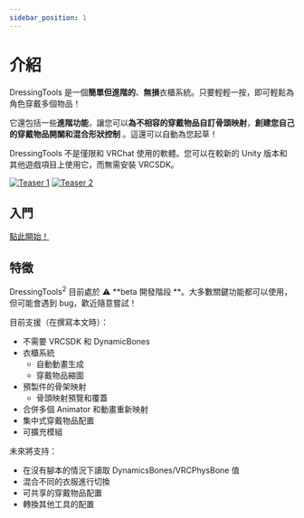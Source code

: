 ```yaml
---
sidebar_position: 1
---
```


# 介紹

DressingTools 是一個**簡單但進階的**、**無損**衣櫃系統。只要輕輕一按，即可輕鬆為角色穿戴多個物品！

它還包括一些**進階功能**，讓您可以**為不相容的穿戴物品自訂骨頭映射**，**創建您自己的穿戴物品開關和混合形狀控制** 。這還可以自動為您起草！

DressingTools 不是僅限和 VRChat 使用的軟體。您可以在較新的 Unity 版本和其他遊戲項目上使用它，而無需安裝 VRCSDK。

[![Teaser 1](/img/teaser-1.PNG)](/img/teaser-1.PNG) [![Teaser
2](/img/teaser-2.PNG)](/img/teaser-2.PNG)

## 入門

[點此開始！](/docs/getting-started/installation)

## 特徵

DressingTools<sup>2</sup> 目前處於 :warning: **beta 開發階段 **。大多數關鍵功能都可以使用，但可能會遇到
bug，歡近隨意嘗試！

目前支援（在撰寫本文時）：
- 不需要 VRCSDK 和 DynamicBones
- 衣櫃系統
  - 自動動畫生成
  - 穿戴物品縮圖
- 預製件的骨架映射
  - 骨頭映射預覽和覆蓋
- 合併多個 Animator 和動畫重新映射
- 集中式穿戴物品配置
- 可擴充模組

未來將支持：
- 在沒有腳本的情況下讀取 DynamicsBones/VRCPhysBone 值
- 混合不同的衣服進行切換
- 可共享的穿戴物品配置
- 轉換其他工具的配置

